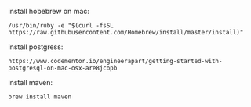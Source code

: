 install hobebrew on mac:
```
/usr/bin/ruby -e "$(curl -fsSL https://raw.githubusercontent.com/Homebrew/install/master/install)"
```
install postgress:
```
https://www.codementor.io/engineerapart/getting-started-with-postgresql-on-mac-osx-are8jcopb
```
install maven:
```
brew install maven
```
